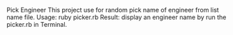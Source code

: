 Pick Engineer
This project use for random pick name of engineer from list name file.
Usage: ruby picker.rb
Result: display an engineer name by run the picker.rb in Terminal.

